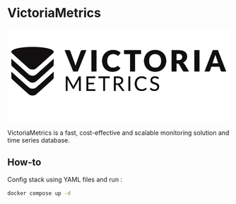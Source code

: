# VictoriaMetrics

![logo](logo.png)

VictoriaMetrics is a fast, cost-effective and scalable monitoring solution and time series database.

## How-to

Config stack using YAML files and run :

```bash
docker compose up -d
```
